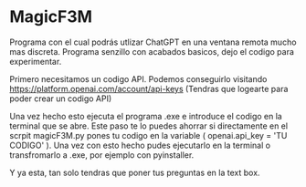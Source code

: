 # MagicF3M
Programa con el cual podrás utlizar ChatGPT en una ventana remota mucho mas discreta. Programa senzillo con acabados basicos, dejo el codigo para experimentar.

Primero necesitamos un codigo API. Podemos conseguirlo visitando https://platform.openai.com/account/api-keys (Tendras que logearte para poder crear un codigo API)

Una vez hecho esto ejecuta el programa .exe e introduce el codigo en la terminal que se abre.
Este paso te lo puedes ahorrar si directamente en el scrpit magicF3M.py pones tu codigo en la variable ( openai.api_key = 'TU CODIGO' ). Una vez con esto hecho pudes ejecutarlo en la terminal o transfromarlo a .exe, por ejemplo con pyinstaller.

Y ya esta, tan solo tendras que poner tus preguntas en la text box.
